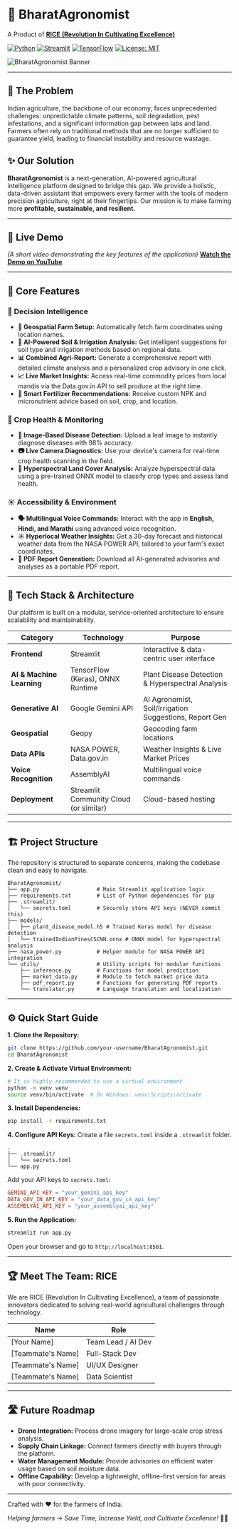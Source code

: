 # 🌾 BharatAgronomist
A Product of **[RICE (Revolution In Cultivating Excellence)](https://rice-24.vercel.app/)**

[![Python](https://img.shields.io/badge/Python-3.9%2B-blue?logo=python&style=for-the-badge)](https://www.python.org/)
[![Streamlit](https://img.shields.io/badge/Streamlit-Framework-red?logo=streamlit&style=for-the-badge)](https://streamlit.io)
[![TensorFlow](https://img.shields.io/badge/TensorFlow-2.x-orange?logo=tensorflow&style=for-the-badge)](https://www.tensorflow.org/)
[![License: MIT](https://img.shields.io/badge/License-MIT-yellow.svg?style=for-the-badge)](https://opensource.org/licenses/MIT)

![BharatAgronomist Banner](https://media4.giphy.com/media/v1.Y2lkPTc5MGI3NjExbWhtYjZ4dzJiZm9tN3R6cWlhbWNyZXppYzg3cGxobnpta2I1Z3UxNCZlcD12MV9pbnRlcm5hbF9naWZfYnlfaWQmY3Q9Zw/NatbVZ9NsLwU8/giphy.gif)

---

## 🎯 The Problem
Indian agriculture, the backbone of our economy, faces unprecedented challenges: unpredictable climate patterns, soil degradation, pest infestations, and a significant information gap between labs and land. Farmers often rely on traditional methods that are no longer sufficient to guarantee yield, leading to financial instability and resource wastage.

## ✨ Our Solution
**BharatAgronomist** is a next-generation, AI-powered agricultural intelligence platform designed to bridge this gap. We provide a holistic, data-driven assistant that empowers every farmer with the tools of modern precision agriculture, right at their fingertips. Our mission is to make farming more **profitable, sustainable, and resilient.**

---

## 🎥 Live Demo
*(A short video demonstrating the key features of the application)*
**[Watch the Demo on YouTube](https://your-youtube-link-here.com)**

---

## 🚀 Core Features

### 🧠 Decision Intelligence
*   **📍 Geospatial Farm Setup:** Automatically fetch farm coordinates using location names.
*   **🤖 AI-Powered Soil & Irrigation Analysis:** Get intelligent suggestions for soil type and irrigation methods based on regional data.
*   **📊 Combined Agri-Report:** Generate a comprehensive report with detailed climate analysis and a personalized crop advisory in one click.
*   **📈 Live Market Insights:** Access real-time commodity prices from local mandis via the Data.gov.in API to sell produce at the right time.
*   **🧪 Smart Fertilizer Recommendations:** Receive custom NPK and micronutrient advice based on soil, crop, and location.

### 🌿 Crop Health & Monitoring
*   **🌱 Image-Based Disease Detection:** Upload a leaf image to instantly diagnose diseases with 98% accuracy.
*   **📷 Live Camera Diagnostics:** Use your device's camera for real-time crop health scanning in the field.
*   **🌈 Hyperspectral Land Cover Analysis:** Analyze hyperspectral data using a pre-trained ONNX model to classify crop types and assess land health.

### ☀️ Accessibility & Environment
*   **🗣️ Multilingual Voice Commands:** Interact with the app in **English, Hindi, and Marathi** using advanced voice recognition.
*   **☀️ Hyperlocal Weather Insights:** Get a 30-day forecast and historical weather data from the NASA POWER API, tailored to your farm's exact coordinates.
*   **📄 PDF Report Generation:** Download all AI-generated advisories and analyses as a portable PDF report.

---

## 🧠 Tech Stack & Architecture
Our platform is built on a modular, service-oriented architecture to ensure scalability and maintainability.

| Category                | Technology                               | Purpose                                                 |
| ----------------------- | ---------------------------------------- | ------------------------------------------------------- |
| **Frontend**            | Streamlit                                | Interactive & data-centric user interface               |
| **AI & Machine Learning** | TensorFlow (Keras), ONNX Runtime         | Plant Disease Detection & Hyperspectral Analysis        |
| **Generative AI**       | Google Gemini API                        | AI Agronomist, Soil/Irrigation Suggestions, Report Gen  |
| **Geospatial**          | Geopy                                    | Geocoding farm locations                                |
| **Data APIs**           | NASA POWER, Data.gov.in                  | Weather Insights & Live Market Prices                   |
| **Voice Recognition**   | AssemblyAI                               | Multilingual voice commands                             |
| **Deployment**          | Streamlit Community Cloud (or similar)   | Cloud-based hosting                                     |

---

## 🏗️ Project Structure
The repository is structured to separate concerns, making the codebase clean and easy to navigate.

```
BharatAgronomist/
├── app.py                  # Main Streamlit application logic
├── requirements.txt        # List of Python dependencies for pip
├── .streamlit/
│   └── secrets.toml        # Securely store API keys (NEVER commit this)
├── models/
│   ├── plant_disease_model.h5 # Trained Keras model for disease detection
│   └── trainedIndianPinesCSCNN.onnx # ONNX model for hyperspectral analysis
├── nasa_power.py           # Helper module for NASA POWER API integration
└── utils/                  # Utility scripts for modular functions
    ├── inference.py        # Functions for model prediction
    ├── market_data.py      # Module to fetch market price data
    ├── pdf_report.py       # Functions for generating PDF reports
    └── translator.py       # Language translation and localization
```

---

## ⚙️ Quick Start Guide

**1. Clone the Repository:**
```bash
git clone https://github.com/your-username/BharatAgronomist.git
cd BharatAgronomist
```

**2. Create & Activate Virtual Environment:**
```bash
# It is highly recommended to use a virtual environment
python -m venv venv
source venv/bin/activate  # On Windows: venv\Scripts\activate
```

**3. Install Dependencies:**
```bash
pip install -r requirements.txt
```

**4. Configure API Keys:**
Create a file `secrets.toml` inside a `.streamlit` folder.
```
.
├── .streamlit/
│   └── secrets.toml
└── app.py
```
Add your API keys to `secrets.toml`:
```toml
GEMINI_API_KEY = "your_gemini_api_key"
DATA_GOV_IN_API_KEY = "your_data_gov_in_api_key"
ASSEMBLYAI_API_KEY = "your_assemblyai_api_key"
```

**5. Run the Application:**
```bash
streamlit run app.py
```
Open your browser and go to `http://localhost:8501`.

---

## 🏆 Meet The Team: RICE
We are RICE (Revolution In Cultivating Excellence), a team of passionate innovators dedicated to solving real-world agricultural challenges through technology.

| Name                | Role                |
| ------------------- | ------------------- |
| [Your Name]         | Team Lead / AI Dev  |
| [Teammate's Name]   | Full-Stack Dev      |
| [Teammate's Name]   | UI/UX Designer      |
| [Teammate's Name]   | Data Scientist      |

---

## 🛣️ Future Roadmap
*   **Drone Integration:** Process drone imagery for large-scale crop stress analysis.
*   **Supply Chain Linkage:** Connect farmers directly with buyers through the platform.
*   **Water Management Module:** Provide advisories on efficient water usage based on soil moisture data.
*   **Offline Capability:** Develop a lightweight, offline-first version for areas with poor connectivity.

---
Crafted with ❤️ for the farmers of India.

*Helping farmers → Save Time, Increase Yield, and Cultivate Excellence!* 🌾✨
